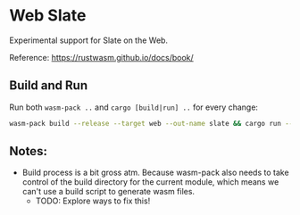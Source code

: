 # Web Slate

Experimental support for Slate on the Web.

Reference: https://rustwasm.github.io/docs/book/

## Build and Run

Run both `wasm-pack ..` and `cargo [build|run] ..` for every change:

```sh
wasm-pack build --release --target web --out-name slate && cargo run --example basic
```

## Notes:

-   Build process is a bit gross atm. Because wasm-pack also needs to take control of the build directory for the current module, which means we can't use a build script to generate wasm files.
    -   TODO: Explore ways to fix this!
